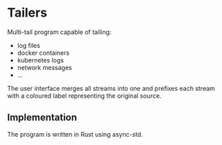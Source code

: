 # Tailers

Multi-tail program capable of tailing:

* log files
* docker containers
* kubernetes logs
* network messages
* ...

The user interface merges all streams into one and prefixes each stream with a
coloured label representing the original source.

## Implementation

The program is written in Rust using async-std.
